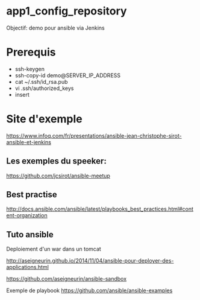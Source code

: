 # app1_config_repository
Objectif:
  demo pour ansible via Jenkins

# Prerequis
* ssh-keygen
* ssh-copy-id demo@SERVER_IP_ADDRESS
* cat ~/.ssh/id_rsa.pub
* vi .ssh/authorized_keys
* insert

# Site d'exemple

 https://www.infoq.com/fr/presentations/ansible-jean-christophe-sirot-ansible-et-jenkins

## Les exemples du speeker:
https://github.com/jcsirot/ansible-meetup

## Best practise
http://docs.ansible.com/ansible/latest/playbooks_best_practices.html#content-organization

## Tuto ansible
Deploiement d'un war dans un tomcat

  http://aseigneurin.github.io/2014/11/04/ansible-pour-deployer-des-applications.html

  https://github.com/aseigneurin/ansible-sandbox

Exemple de playbook
  https://github.com/ansible/ansible-examples
